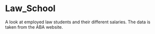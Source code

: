 # Law_School
A look at employed law students and their different salaries. The data is taken from the ABA website.
